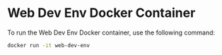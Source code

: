 # Web Dev Env Docker Container
To run the Web Dev Env Docker container, use the following command:

```bash
docker run -it web-dev-env
```
